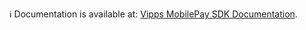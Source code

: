 ℹ️ Documentation is available at:
[Vipps MobilePay SDK Documentation](https://developer.vippsmobilepay.com/docs/SDKs/).